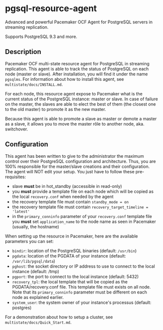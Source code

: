 # pgsql-resource-agent

Advanced and powerful Pacemaker OCF Agent for PostgreSQL servers in streaming
replication.

Supports PostgreSQL 9.3 and more.

## Description

Pacemaker OCF multi-state resource agent for PostgreSQL in streaming
replication. This agent is able to track the status of PostgreSQL on each node
(master or slave). After installation, you will find it under the name
``pgsqlms``. For information about how to install this agent, see
``multistate/docs/INSTALL.md``.

For each node, this resource agent expose to Pacemaker what is the current
status of the PostgreSQL instance: master or slave. In case of failure on the
master, the slaves are able to elect the best of them (the closest one to the
old master) to promote it as the new master.

Because this agent is able to promote a slave as master or demote a master as a
slave, it allows you to move the master rôle to another node, aka. switchover.

## Configuration

This agent has been written to give to the administrator the maximum control
over their PostgreSQL configuration and architecture. Thus, you are 100%
responsible for the master/slave creations and their configuration. The agent
will NOT edit your setup. You just have to follow these pre-requisites:

  * slave __must__ be in hot_standby (accessible in read-only)
  * you __must__ provide a template file on each node which will be copied as
    the local ``recovery.conf`` when needed by the agent
  * the recovery template file must contain ``standby_mode = on``
  * the recovery template file must contain ``recovery_target_timeline = 'latest'``
  * in the ``primary_conninfo`` parameter of your ``recovery.conf`` template
    file you __must__ set ``application_name`` to the node name as seen in
    Pacemaker (usually, the hostname)

When setting up the resource in Pacemaker, here are the available parameters you
can set:

  * ``bindir``: location of the PostgreSQL binaries (default: ``/usr/bin``)
  * ``pgdata``: location of the PGDATA of your instance (default:
    ``/var/lib/pgsql/data``)
  * ``pghost``: the socket directory or IP address to use to connect to the
    local instance (default: /tmp)
  * ``pgport``:  the port to connect to the local instance (default: 5432)
  * ``recovery_tpl``: the local template that will be copied as the
    PGDATA/recovery.conf file. This template file must exists on all node. Note
    that its ``primary_conninfo`` parameter must be different on each node as
    explained earlier.
  * ``system_user``: the system owner of your instance's processus (default:
    postgres)

For a demonstration about how to setup a cluster, see
``multistate/docs/Quick_Start.md``.

